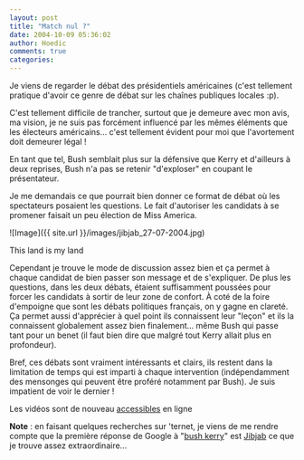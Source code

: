 ```yaml
---
layout: post
title: "Match nul ?"
date: 2004-10-09 05:36:02
author: Hoedic
comments: true
categories: 
---
```



Je viens de regarder le débat des présidentiels américaines (c'est tellement pratique d'avoir ce genre de débat sur les chaînes publiques locales :p).

C'est tellement difficile de trancher, surtout que je demeure avec mon avis, ma vision, je ne suis pas forcément influencé par les mêmes éléments que les électeurs américains... c'est tellement évident pour moi que l'avortement doit demeurer légal !

En tant que tel, Bush semblait plus sur la défensive que Kerry et d'ailleurs à deux reprises, Bush n'a pas se retenir "d'exploser" en coupant le présentateur.

Je me demandais ce que pourrait bien donner ce format de débat où les spectateurs posaient les questions. Le fait d'autoriser les candidats à se promener faisait un peu élection de Miss America.

![Image]({{ site.url }}/images/jibjab_27-07-2004.jpg)
<div class="photoattrib">This land is my land</div>



Cependant je trouve le mode de discussion assez bien et ça permet à chaque candidat de bien passer son message et de s'expliquer. De plus les questions, dans les deux débats, étaient suffisamment poussées pour forcer les candidats à sortir de leur zone de confort. À coté de la foire d'empoigne que sont les débats politiques français, on y gagne en clareté. Ça permet aussi d'apprécier à quel point ils connaissent leur "leçon" et ils la connaissent globalement assez bien finalement... même Bush qui passe tant pour un benet (il faut bien dire que malgré tout Kerry allait plus en profondeur).

Bref, ces débats sont vraiment intéressants et clairs, ils restent dans la limitation de temps qui est imparti à chaque intervention (indépendamment des mensonges qui peuvent être proféré notamment par Bush). Je suis impatient de voir le dernier !

Les vidéos sont de nouveau [accessibles](http://www.msnbc.msn.com/id/5936718/) en ligne

**Note** : en faisant quelques recherches sur 'ternet, je viens de me rendre compte que la première réponse de Google à "[bush kerry](http://www.google.com/search?q=bush+kerry)" est [Jibjab](http://www.jibjab.com/) ce que je trouve assez extraordinaire...